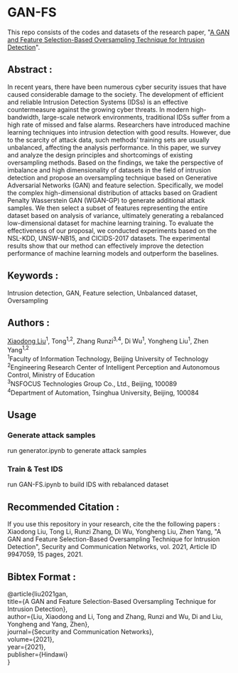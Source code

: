 # GAN-FS
This repo consists of the codes and datasets of the research paper, "[A GAN and Feature Selection-Based Oversampling Technique for
Intrusion Detection](https://www.hindawi.com/journals/scn/2021/9947059/)".
## Abstract :
In recent years, there have been numerous cyber security issues that have caused considerable damage to the society. The development of efficient and reliable Intrusion Detection Systems (IDSs) is an effective countermeasure against the growing cyber threats. In modern high-bandwidth, large-scale network environments, traditional IDSs suffer from a high rate of missed and false alarms. Researchers have introduced machine learning techniques into intrusion detection with good results. However, due to the scarcity of attack data, such methods’ training sets are usually unbalanced, affecting the analysis performance. In this paper, we survey and analyze the design principles and shortcomings of existing oversampling methods. Based on the findings, we take the perspective of imbalance and high dimensionality of datasets in the field of intrusion detection and propose an oversampling technique based on Generative Adversarial Networks (GAN) and feature selection. Specifically, we model the complex high-dimensional distribution of attacks based on Gradient Penalty Wasserstein GAN (WGAN-GP) to generate additional attack samples. We then select a subset of features representing the entire dataset based on analysis of variance, ultimately generating a rebalanced low-dimensional dataset for machine learning training. To evaluate the effectiveness of our proposal, we conducted experiments based on the NSL-KDD, UNSW-NB15, and CICIDS-2017 datasets. The experimental results show that our method can effectively improve the detection performance of machine learning models and  outperform the baselines.
## Keywords :
Intrusion detection, GAN, Feature selection, Unbalanced dataset, Oversampling
## Authors :
[Xiaodong Liu](https://orcid.org/0000-0002-5307-8165)<sup>1</sup>, Tong<sup>1,2</sup>, Zhang Runzi<sup>3,4</sup>, Di Wu<sup>1</sup>, Yongheng Liu<sup>1</sup>, Zhen Yang<sup>1,2</sup>  
<sup>1</sup>Faculty of Information Technology, Beijing University of Technology  
<sup>2</sup>Engineering Research Center of Intelligent Perception and Autonomous  Control, Ministry of Education  
<sup>3</sup>NSFOCUS Technologies Group Co., Ltd., Beijing, 100089  
<sup>4</sup>Department of Automation, Tsinghua University, Beijing, 100084  
## Usage
### Generate attack samples
run generator.ipynb to generate attack samples
### Train & Test IDS
run GAN-FS.ipynb to build IDS with rebalanced dataset
## Recommended Citation :
If you use this repository in your research, cite the the following papers :  
Xiaodong Liu, Tong Li, Runzi Zhang, Di Wu, Yongheng Liu, Zhen Yang, "A GAN and Feature Selection-Based Oversampling Technique for Intrusion Detection", Security and Communication Networks, vol. 2021, Article ID 9947059, 15 pages, 2021.
## Bibtex Format :
@article{liu2021gan,  
  title={A GAN and Feature Selection-Based Oversampling Technique for Intrusion Detection},  
  author={Liu, Xiaodong and Li, Tong and Zhang, Runzi and Wu, Di and Liu, Yongheng and Yang, Zhen},  
  journal={Security and Communication Networks},  
  volume={2021},  
  year={2021},  
  publisher={Hindawi}  
}
